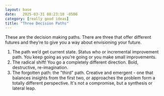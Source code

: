 ```yaml
---
layout: base
date:   2025-03-31 08:23:10 -0500
category: [really good ideas]
title: "Three Decision Paths"
---
```

These are the decision making paths. There are three that offer different futures and they’re to give you a way about envisioning your future.
1. The path we’d get current state. Status who or incremental improvement path. You keep going as you’re going or you make small improvements.
2. The radical shift! You go a completely different direction. Bold, destructive, re-imagination.
3. The forgotten path: the "third" path. Creative and emergent - one that balances insights from the first two, or approaches the problem form a totally different perspective. It's not a compromise, but a synthesis or lateral leap. 